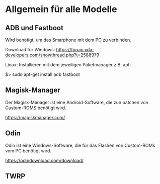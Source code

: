 # Allgemein für alle Modelle

## ADB und Fastboot

Wird benötigt, um das Smarphone mit dem PC zu verbinden.

Download für Windows: https://forum.xda-developers.com/showthread.php?t=2588979

Linux: Installieren mit dem jeweiligen Paketmanager z.B. apt: 

$> sudo apt-get install adb fastboot

## Magisk-Manager

Der Magisk-Manager ist eine Android-Software, die zun patchen von Custom-ROMS benötigt wird.

https://magiskmanager.com/

## Odin

Odin ist eine Windows-Software, die für das Flashen von Custom-ROMs vom PC benötigt wird.

https://odindownload.com/download/


## TWRP

